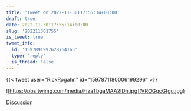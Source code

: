 ```yaml
---
title: 'Tweet on 2022-11-30T17:55:14+00:00'
draft: true
date: 2022-11-30T17:55:14+00:00
slug: '202211301755'
is_tweet: true
tweet_info:
  id: '1597891997628764165'
  type: 'reply'
  is_thread: False
---
```




{{< tweet user="RickRogahn" id="1597871180006199296" >}}



![https://pbs.twimg.com/media/FizaTbgaMAA2lDh.jpg](VROGqcGfgu.jpg)

[Discussion](https://x.com/sytelus/status/1597891997628764165)
